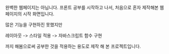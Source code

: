 완벽한 웹페이지는 아닙니다. 
프론트 공부를 시작하고 나서, 처음으로 혼자 제작해본 웹 페이지의 시작 화면입니다.

많은 기능을 구현하진 못했지만

레이아웃 -> 스타일 적용 -> 자바스크립트 함수 구현

까지 해봄으로써 공부한 것을 적용하는 용도로 제작 해 본 프로젝트입니다.


